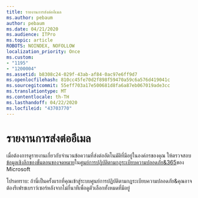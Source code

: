 ```yaml
---
title: รายงานการส่งต่ออีเมล
ms.author: pebaum
author: pebaum
ms.date: 04/21/2020
ms.audience: ITPro
ms.topic: article
ROBOTS: NOINDEX, NOFOLLOW
localization_priority: Once
ms.custom:
- "1195"
- "1200004"
ms.assetid: b8308c24-029f-43ab-af84-0ac97e6ff9d7
ms.openlocfilehash: 810cc45fe70d2f898f59470a59c6a576d419041c
ms.sourcegitcommit: 55eff703a17e500681d8fa6a87eb067019ade3cc
ms.translationtype: MT
ms.contentlocale: th-TH
ms.lasthandoff: 04/22/2020
ms.locfileid: "43703770"
---
```

# <a name="email-forwarding-report"></a>รายงานการส่งต่ออีเมล

เมื่อต้องการดูรายงานเกี่ยวกับจํานวนข้อความที่ส่งต่ออัตโนมัติที่มีอยู่ในองค์กรของคุณ ให้ตรวจสอบ[ข้อมูลเชิงลึกของขั้นตอนของจดหมาย](https://docs.microsoft.com//office365/securitycompliance/mail-flow-insights-v2)ใน[ศูนย์การปฏิบัติตามกฎระเบียบความปลอดภัย&amp;365](https://protection.office.com/#/homepage)ของ Microsoft
  
โปรดทราบ: ถ้านี่เป็นครั้งแรกที่คุณเข้าสู่ระบบศูนย์การปฏิบัติตามกฎระเบียบความปลอดภัย&amp;คุณอาจต้องรีเฟรชเบราว์เซอร์หลังจากไม่กี่นาทีเพื่อดูตัวเลือกทั้งหมดที่มีอยู่
  